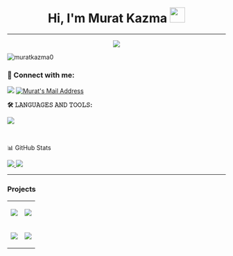 <h1 align="center">Hi, I'm Murat Kazma <img src="https://media.giphy.com/media/hvRJCLFzcasrR4ia7z/giphy.gif" width="35"> </h1>

---
<p align="center">
 <a href="https://github.com/muratkazma0">
  <img src="https://readme-typing-svg.herokuapp.com?color=%23007BFF&lines=Full-Stack+Developer&center=true&width=500&height=50">
</a>
</p>

<p align="left"> <img src="https://komarev.com/ghpvc/?username=muratkazma0&label=Profile%20views&color=0eb419&style=flat" alt="muratkazma0" /> </p>

### 📩 Connect with me:
  <a href="https://www.linkedin.com/in/muratkazma/" target="_blank"><img src="https://img.shields.io/badge/LinkedIn-0077B5?style=for-the-badge&logo=linkedin&logoColor=white" target="_blank"></a>
  <a href="mailto:muratkazma.dev@gmail.com" target="_blank" rel="nofollow"><img alt="Murat's Mail Address" src="https://img.shields.io/badge/Gmail-D14836?style=for-the-badge&logo=gmail&logoColor=white" /></a>

**🛠 𝙻𝙰𝙽𝙶𝚄𝙰𝙶𝙴𝚂 𝙰𝙽𝙳 𝚃𝙾𝙾𝙻𝚂:**  
<p align="left">
<a href="https://skillicons.dev">
   <img src="https://skillicons.dev/icons?i=html,css,js,react,tailwind,nodejs,mongodb,mysql,git,python,postman,nextjs&perline=6"/>
</a>
</p>
<br>

📊 GitHub Stats

<p align="left">
  <a href="https://github.com/muratkazma0" target="_blank">
    <img src="https://github-readme-stats.vercel.app/api?username=muratkazma0&count_private=true&show_icons=true&theme=tokyonight">
  </a>
  <a href="https://github.com/muratkazma0?tab=repositories" target="_blank">
    <img src="https://github-readme-stats.vercel.app/api/top-langs/?username=muratkazma0&hide=python&layout=compact&show_icons=true&theme=tokyonight">
  </a>
</p>

---

### Projects
<table >
    <tr>
        <td>
            <p>
                <a href="https://github.com/muratkazma0/Pywall" target="_blank">
                    <img src="https://github-readme-stats.vercel.app/api/pin/?username=muratkazma0&repo=Pywall&layout=compact&show_icons=true&theme=tokyonight">
                </a>
            </p>
        </td>
        <td>
            <p>
                <a href="https://github.com/muratkazma0/GitHub-Follower-Scraper" target="_blank">
                    <img src="https://github-readme-stats.vercel.app/api/pin/?username=muratkazma0&repo=GitHub-Follower-Scraper&layout=compact&show_icons=true&theme=tokyonight">
                </a>
            </p>
        </td>
    </tr>
    <tr>
        <td>
            <p>
                <a href="https://github.com/muratkazma0/NETWORK-ATTACK-SIMULATION-WANNACRY-RANSOMWARE-ATTACK" target="_blank">
                    <img src="https://github-readme-stats.vercel.app/api/pin/?username=muratkazma0&repo=NETWORK-ATTACK-SIMULATION-WANNACRY-RANSOMWARE-ATTACK&layout=compact&show_icons=true&theme=tokyonight">
                </a>
            </p>
        </td>
        <td>
            <p>
                <a href="https://github.com/muratkazma0/Python-REST-API-Project" target="_blank">
                    <img src="https://github-readme-stats.vercel.app/api/pin/?username=muratkazma0&repo=Python-REST-API-Project&layout=compact&show_icons=true&theme=tokyonight">
                </a>
            </p>
        </td>
    </tr>
</table>
